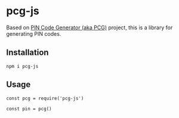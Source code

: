 # pcg-js
Based on [PIN Code Generator (aka PCG)](https://github.com/rasolofonirina/pin-code-generator) project, this is a library for generating PIN codes.

## Installation
```
npm i pcg-js
```
## Usage
```
const pcg = require('pcg-js')

const pin = pcg()
```
